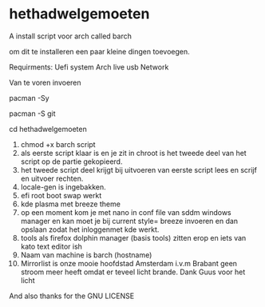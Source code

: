 # hethadwelgemoeten
A install script voor arch called barch

om dit te installeren een paar kleine dingen toevoegen.

Requirments: 
Uefi system
Arch live usb
Network 

Van te voren invoeren

pacman -Sy

pacman -S git

cd hethadwelgemoeten


1. chmod +x barch script
2. als eerste script klaar is en je zit in chroot is het tweede deel van het script op de partie gekopieerd.
3. het tweede script deel krijgt bij uitvoeren van eerste script lees en scrijf en uitvoer rechten.
4. locale-gen is ingebakken.
5. efi root boot swap werkt 
6. kde plasma met breeze theme
7. op een moment kom je met nano in conf file van sddm windows manager en kan moet je bij current style= breeze invoeren en dan opslaan zodat het inloggenmet kde werkt.
8. tools als firefox dolphin manager (basis tools) zitten erop en iets van kato text editor ish 
9. Naam van machine is barch (hostname) 
10. Mirrorlist is onze mooie hoofdstad Amsterdam i.v.m Brabant geen stroom meer heeft omdat er teveel licht brande.
Dank Guus voor het licht

And also thanks for the GNU LICENSE 

